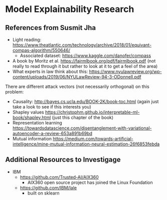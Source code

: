 # Model Explainability Research

## References from Susmit Jha
- Light reading: https://www.theatlantic.com/technology/archive/2018/01/equivant-compas-algorithm/550646/
   - Associated dataset: https://www.kaggle.com/danofer/compass  
- A book by Moritz et al. https://fairmlbook.org/pdf/fairmlbook.pdf (not really to read through it but rather to look at it to get a feel of the area)
- What experts in law think about this: https://www.nyulawreview.org/wp-content/uploads/2019/06/NYULawReview-94-3-ODonnell.pdf
 

There are different attack vectors (not necessarily orthogonal) on this problem:
- Causality: http://bayes.cs.ucla.edu/BOOK-2K/book-toc.html (again just take a look to see  if this interests you)
- Shapley values https://christophm.github.io/interpretable-ml-book/shapley.html (just this chapter of the book)
- Representation learning https://towardsdatascience.com/disentanglement-with-variational-autoencoder-a-review-653a891b69bd
- Mutual information https://medium.com/towards-artificial-intelligence/mine-mutual-information-neural-estimation-26f6853febda

## Additional Resources to Investigage
- IBM 
   - https://github.com/Trusted-AI/AIX360
      - AIX360 open source project has joined the Linux Foundation
   - https://github.com/IBM/lale
      - built on sklearn
